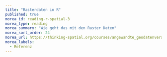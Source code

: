 ```yaml
---
title: "Rasterdaten in R"
published: true
morea_id: reading-r-spatial-3
morea_type: reading
morea_summary: "Wie geht das mit den Raster Daten"
morea_sort_order: 24
morea_url: https://thinking-spatial.org/courses/angewandte_geodatenverarbeitung/kurs09/
morea_labels:
  - Referenz
---
```


